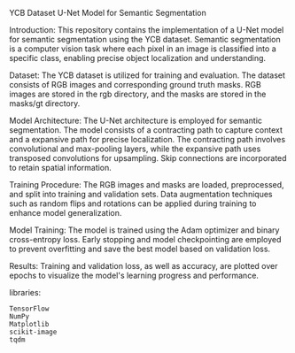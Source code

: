 YCB Dataset U-Net Model for Semantic Segmentation

Introduction: This repository contains the implementation of a U-Net model for semantic segmentation using the YCB dataset. Semantic segmentation is a computer vision task where each pixel in an image is classified into a specific class, enabling precise object localization and understanding.

Dataset: The YCB dataset is utilized for training and evaluation. The dataset consists of RGB images and corresponding ground truth masks. RGB images are stored in the rgb directory, and the masks are stored in the masks/gt directory.

Model Architecture: The U-Net architecture is employed for semantic segmentation. The model consists of a contracting path to capture context and a expansive path for precise localization. The contracting path involves convolutional and max-pooling layers, while the expansive path uses transposed convolutions for upsampling. Skip connections are incorporated to retain spatial information.

Training Procedure: The RGB images and masks are loaded, preprocessed, and split into training and validation sets. Data augmentation techniques such as random flips and rotations can be applied during training to enhance model generalization.

Model Training: The model is trained using the Adam optimizer and binary cross-entropy loss. Early stopping and model checkpointing are employed to prevent overfitting and save the best model based on validation loss.

Results: Training and validation loss, as well as accuracy, are plotted over epochs to visualize the model's learning progress and performance.

libraries:

    TensorFlow
    NumPy
    Matplotlib
    scikit-image
    tqdm

